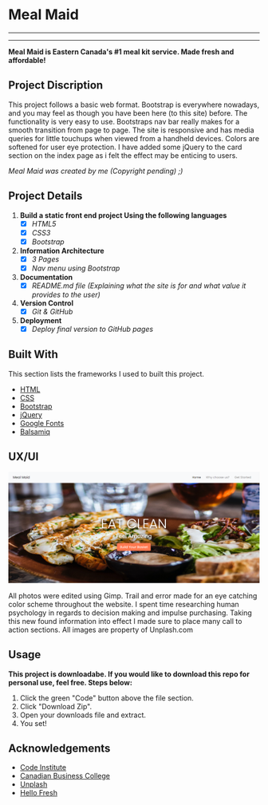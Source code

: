 # Meal Maid
-----------
-----------


**Meal Maid is Eastern Canada's #1 meal kit service. Made fresh and affordable!**

## Project Discription
This project follows a basic web format. Bootstrap is everywhere nowadays, and you may feel as though you have been here (to this site) before. The functionality is very easy to use. Bootstraps nav bar really makes for a smooth transition from page to page. The site is responsive and has media queries for little touchups when viewed from a handheld devices. Colors are softened for user eye protection. I have added some jQuery to the card section on the index page as i felt the effect may be enticing to users.

*Meal Maid was created by me (Copyright pending) ;)*

## Project Details 
1. **Build a static front end project Using the following languages**  <br/>
    - [x] *HTML5*  <br/>
    - [x] *CSS3*  <br/>
    - [x] *Bootstrap*
2. **Information Architecture**  <br/>
    - [x] *3 Pages*  <br/>
    - [x] *Nav menu using Bootstrap*  
3. **Documentation**  <br/>
    - [x] *README.md file (Explaining what the site is for and what value it provides to the user)*
4. **Version Control**  <br/>
    - [x] *Git & GitHub*  
5. **Deployment**  <br/>
    - [x] *Deploy final version to GitHub pages*

## Built With
This section lists the frameworks I used to built this project.
* [HTML](https://en.wikipedia.org/wiki/HTML)
* [CSS](https://en.wikipedia.org/wiki/CSS)
* [Bootstrap](https://getbootstrap.com)
* [jQuery](https://jquery.com/)
* [Google Fonts](https://fonts.google.com/)
* [Balsamiq](https://balsamiq.com/)

## UX/UI

<img src="assets/img/Meal-Maid.PNG" style="margin: 0;">

All photos were edited using Gimp. Trail and error made for an eye catching color scheme throughout the website.
I spent time researching human psychology in regards to decision making and impulse purchasing. Taking this new found information into effect
I made sure to place many call to action sections. All images are property of Unplash.com

## Usage

**This project is downloadabe. If you would like to download this repo for personal use, feel free. Steps below:**

1. Click the green "Code" button above the file section.
2. Click "Download Zip".
3. Open your downloads file and extract.
4. You set!


## Acknowledgements

* [Code Institute](https://codeinstitute.net/)
* [Canadian Business College](https://canadianbusinesscollege.com/)
* [Unplash](https://unsplash.com/)
* [Hello Fresh](https://www.hellofresh.ca/)
